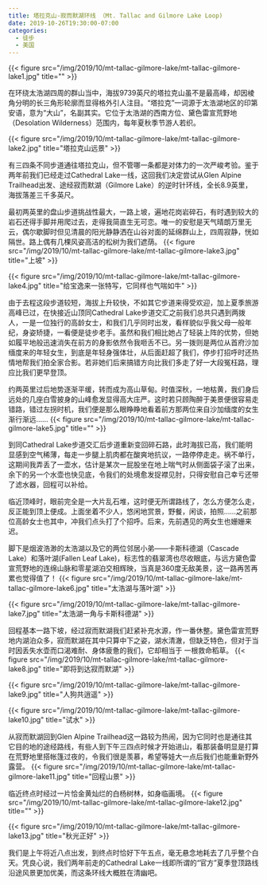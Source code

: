 ```yaml
---
title: 塔拉克山-寂而默湖环线 （Mt. Tallac and Gilmore Lake Loop)
date: 2019-10-26T19:30:00-07:00
categories:
  - 徒步
  - 美国
---
```

{{< figure src="/img/2019/10/mt-tallac-gilmore-lake/mt-tallac-gilmore-lake1.jpg" title="" >}}

在环绕太浩湖四周的群山当中，海拔9739英尺的塔拉克山虽不是最高峰，却因棱角分明的长三角形轮廓而显得格外引人注目。“塔拉克”一词源于太浩湖地区的印第安语，意为“大山”，名副其实。它位于太浩湖的西南方位、黛色雷宣荒野地（Desolation Wilderness）范围内，每年夏秋季节游人若织。

<!--more-->
{{< figure src="/img/2019/10/mt-tallac-gilmore-lake/mt-tallac-gilmore-lake2.jpg" title="塔拉克山远景" >}}

有三四条不同步道通往塔拉克山，但不管哪一条都是对体力的一次严峻考验。鉴于两年前我们已经走过Cathedral Lake一线，这回我们决定尝试从Glen Alpine Trailhead出发、途经寂而默湖（Gilmore Lake）的逆时针环线，全长8.9英里，海拔落差三千多英尺。

最初两英里的盘山步道挑战性最大，一路上坡，遍地花岗岩碎石，有时遇到较大的岩石还得手脚并用爬过去，走得我简直生无可恋。唯一的安慰是天气晴朗万里无云，偶尔歇脚时但见清晨的阳光静静洒在山谷对面的延绵群山上，四周寂静，恍如隔世。路上偶有几棵风姿高洁的松树为我们遮荫。
{{< figure src="/img/2019/10/mt-tallac-gilmore-lake/mt-tallac-gilmore-lake3.jpg" title="上坡" >}}

{{< figure src="/img/2019/10/mt-tallac-gilmore-lake/mt-tallac-gilmore-lake4.jpg" title="给宝逸来一张特写，它同样也气喘如牛" >}}

由于去程这段步道较短，海拔上升较快，不如其它步道来得受欢迎，加上夏季旅游高峰已过，在快接近山顶同Cathedral Lake步道交汇之前我们总共只遇到两拨人，一是一位独行的高龄女士，和我们几乎同时出发，看样貌似乎我父母一般年纪，身姿矫捷，一看便是徒步老手。虽然和我们相比她占了轻装上阵的优势，但她如履平地般迅速消失在前方的身影依然令我咂舌不已。另一拨则是两位从首府沙加缅度来的年轻女生，到底是年轻身强体壮，从后面赶超了我们，停步打招呼时还热情地帮我们拍全家合影。若非她们后来搞错方向比我们多走了好一大段冤枉路，理应比我们更早登顶。

约两英里过后地势逐渐平缓，转而成为高山草甸。时值深秋，一地枯黄，我们身后远处的几座白雪披身的山峰愈发显得高大庄严。这时若只顾陶醉于美景便很容易走错路，错过左拐时机，我们便是那么眼睁睁地看着前方那两位来自沙加缅度的女生渐行渐远……
{{< figure src="/img/2019/10/mt-tallac-gilmore-lake/mt-tallac-gilmore-lake5.jpg" title="" >}}

到同Cathedral Lake步道交汇后步道重新变回碎石路，此时海拔已高，我们能明显感到空气稀薄，每走一步腿上肌肉都在酸爽地抗议，一路停停走走。祸不单行，这期间我弄丢了一壶水，估计是某次一屁股坐在地上喘气时从侧面袋子滚了出来，余下的另一个水壶也快见底，令我们的处境愈发捉襟见肘，只得安慰自己幸亏还带了滤水器，回程可以补给。

临近顶峰时，眼前完全是一大片乱石堆，这时便无所谓路线了，怎么方便怎么走，反正能到顶上便成。上面坐着不少人，悠闲地赏景，野餐，闲谈，拍照……之前那位高龄女士也其中，冲我们点头打了个招呼。后来，先前遇见的两女生也姗姗来迟。

脚下是烟波浩渺的太浩湖以及它的两位邻居小弟——卡斯科德湖（Cascade Lake）和落叶湖(Fallen Leaf Lake)，标志性的翡翠湾也尽收眼底，与远方黛色雷宣荒野地的连绵山脉和零星湖泊交相辉映，当真是360度无敌美景，这一路再苦再累也觉得值了！
{{< figure src="/img/2019/10/mt-tallac-gilmore-lake/mt-tallac-gilmore-lake6.jpg" title="太浩湖与落叶湖" >}}

{{< figure src="/img/2019/10/mt-tallac-gilmore-lake/mt-tallac-gilmore-lake7.jpg" title="太浩湖一角与卡斯科德湖" >}}

回程基本一路下坡，经过寂而默湖我们赶紧补充水源，作一番休整。黛色雷宣荒野地内湖泊众多，寂而默湖在其中只算中下之姿，湖水清澈，但缺乏特色，但对于当时因丢失水壶而口渴难耐、身体疲惫的我们，它却相当于 一根救命稻草。
{{< figure src="/img/2019/10/mt-tallac-gilmore-lake/mt-tallac-gilmore-lake8.jpg" title="即将到达寂而默湖" >}}

{{< figure src="/img/2019/10/mt-tallac-gilmore-lake/mt-tallac-gilmore-lake9.jpg" title="人狗共逍遥" >}}

{{< figure src="/img/2019/10/mt-tallac-gilmore-lake/mt-tallac-gilmore-lake10.jpg" title="试水" >}}

从寂而默湖回到Glen Alpine Trailhead这一路较为热闹，因为它同时也是通往其它目的地的途经路线，有些人到下午三四点时候才开始进山，看那装备明显是打算在荒野地里搭帐篷过夜的，令我们很是羡慕，希望等娃大一点后我们也能重新野外露营。
{{< figure src="/img/2019/10/mt-tallac-gilmore-lake/mt-tallac-gilmore-lake11.jpg" title="回程山景" >}}

临近终点时经过一片恰金黄灿烂的白杨树林，如身临画境。
{{< figure src="/img/2019/10/mt-tallac-gilmore-lake/mt-tallac-gilmore-lake12.jpg" title="" >}}

{{< figure src="/img/2019/10/mt-tallac-gilmore-lake/mt-tallac-gilmore-lake13.jpg" title="秋光正好" >}}


我们是上午将近八点出发，到终点时恰好下午五点，毫无悬念地耗去了几乎整个白天。凭良心说，我们两年前走的Cathedral Lake一线即所谓的“官方”夏季登顶路线沿途风景更加优美，而这条环线大概胜在清幽吧。
